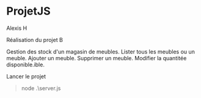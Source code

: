 # ProjetJS
Alexis H

Réalisation du projet B

Gestion des stock d'un magasin de meubles. Lister tous les meubles ou un meuble. 
Ajouter un meuble. Supprimer un meuble. Modifier la quantitée disponible.ible.

Lancer le projet

> node .\server.js